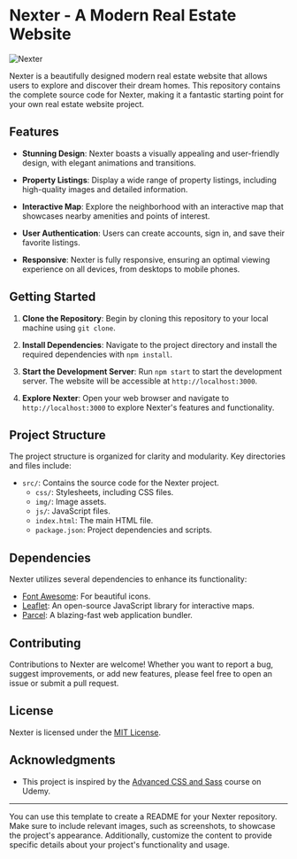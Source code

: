 # Nexter - A Modern Real Estate Website

![Nexter](nexter.jpg)

Nexter is a beautifully designed modern real estate website that allows users to explore and discover their dream homes. This repository contains the complete source code for Nexter, making it a fantastic starting point for your own real estate website project.

## Features

- **Stunning Design**: Nexter boasts a visually appealing and user-friendly design, with elegant animations and transitions.

- **Property Listings**: Display a wide range of property listings, including high-quality images and detailed information.

- **Interactive Map**: Explore the neighborhood with an interactive map that showcases nearby amenities and points of interest.

- **User Authentication**: Users can create accounts, sign in, and save their favorite listings.

- **Responsive**: Nexter is fully responsive, ensuring an optimal viewing experience on all devices, from desktops to mobile phones.

## Getting Started

1. **Clone the Repository**: Begin by cloning this repository to your local machine using `git clone`.

2. **Install Dependencies**: Navigate to the project directory and install the required dependencies with `npm install`.

3. **Start the Development Server**: Run `npm start` to start the development server. The website will be accessible at `http://localhost:3000`.

4. **Explore Nexter**: Open your web browser and navigate to `http://localhost:3000` to explore Nexter's features and functionality.

## Project Structure

The project structure is organized for clarity and modularity. Key directories and files include:

- `src/`: Contains the source code for the Nexter project.
  - `css/`: Stylesheets, including CSS files.
  - `img/`: Image assets.
  - `js/`: JavaScript files.
  - `index.html`: The main HTML file.
  - `package.json`: Project dependencies and scripts.

## Dependencies

Nexter utilizes several dependencies to enhance its functionality:

- [Font Awesome](https://fontawesome.com/): For beautiful icons.
- [Leaflet](https://leafletjs.com/): An open-source JavaScript library for interactive maps.
- [Parcel](https://parceljs.org/): A blazing-fast web application bundler.

## Contributing

Contributions to Nexter are welcome! Whether you want to report a bug, suggest improvements, or add new features, please feel free to open an issue or submit a pull request.

## License

Nexter is licensed under the [MIT License](LICENSE.md).

## Acknowledgments

- This project is inspired by the [Advanced CSS and Sass](https://www.udemy.com/course/advanced-css-and-sass/) course on Udemy.

---

You can use this template to create a README for your Nexter repository. Make sure to include relevant images, such as screenshots, to showcase the project's appearance. Additionally, customize the content to provide specific details about your project's functionality and usage.
